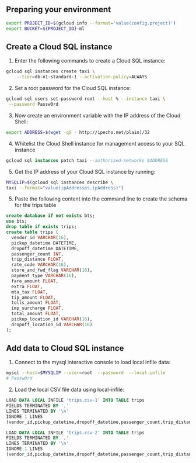 
## Preparing your environment
```sh
export PROJECT_ID=$(gcloud info --format='value(config.project)')
export BUCKET=${PROJECT_ID}-ml
```


## Create a Cloud SQL instance

1. Enter the following commands to create a Cloud SQL instance:
```sh
gcloud sql instances create taxi \
    --tier=db-n1-standard-1 --activation-policy=ALWAYS
```

2. Set a root password for the Cloud SQL instance:
```sh
gcloud sql users set-password root --host % --instance taxi \
 --password Passw0rd
```

3. Now create an environment variable with the IP address of the Cloud Shell:
```sh
export ADDRESS=$(wget -qO - http://ipecho.net/plain)/32
```


4. Whitelist the Cloud Shell instance for management access to your SQL instance
```sql
gcloud sql instances patch taxi --authorized-networks $ADDRESS
```

5. Get the IP address of your Cloud SQL instance by running:
```sh
MYSQLIP=$(gcloud sql instances describe \
taxi --format="value(ipAddresses.ipAddress)")
```

5. Paste the following content into the command line to create the schema for the trips table
```sql
create database if not exists bts;
use bts;
drop table if exists trips;
create table trips (
  vendor_id VARCHAR(16),		
  pickup_datetime DATETIME,
  dropoff_datetime DATETIME,
  passenger_count INT,
  trip_distance FLOAT,
  rate_code VARCHAR(16),
  store_and_fwd_flag VARCHAR(16),
  payment_type VARCHAR(16),
  fare_amount FLOAT,
  extra FLOAT,
  mta_tax FLOAT,
  tip_amount FLOAT,
  tolls_amount FLOAT,
  imp_surcharge FLOAT,
  total_amount FLOAT,
  pickup_location_id VARCHAR(16),
  dropoff_location_id VARCHAR(16)
);
```


## Add data to Cloud SQL instance

1. Connect to the mysql interactive console to load local infile data:

```sh
mysql --host=$MYSQLIP --user=root  --password  --local-infile
# Passw0rd
```

2. Load the local CSV file data using local-infile:
```sql
LOAD DATA LOCAL INFILE 'trips.csv-1' INTO TABLE trips
FIELDS TERMINATED BY ','
LINES TERMINATED BY '\n'
IGNORE 1 LINES
(vendor_id,pickup_datetime,dropoff_datetime,passenger_count,trip_distance,rate_code,store_and_fwd_flag,payment_type,fare_amount,extra,mta_tax,tip_amount,tolls_amount,imp_surcharge,total_amount,pickup_location_id,dropoff_location_id);
```


```sql
LOAD DATA LOCAL INFILE 'trips.csv-2' INTO TABLE trips
FIELDS TERMINATED BY ','
LINES TERMINATED BY '\n'
IGNORE 1 LINES
(vendor_id,pickup_datetime,dropoff_datetime,passenger_count,trip_distance,rate_code,store_and_fwd_flag,payment_type,fare_amount,extra,mta_tax,tip_amount,tolls_amount,imp_surcharge,total_amount,pickup_location_id,dropoff_location_id);
```
